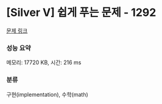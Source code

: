 # [Silver V] 쉽게 푸는 문제 - 1292 

[문제 링크](https://www.acmicpc.net/problem/1292) 

### 성능 요약

메모리: 17720 KB, 시간: 216 ms

### 분류

구현(implementation), 수학(math)

